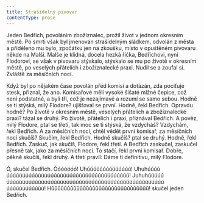 ```yaml
---
title: Strašidelný pivovar
contentType: prose
---
```


<section>

Jeden Bedřich, povoláním zbožíznalec, prožil život v jednom okresním městě. Po smrti však byl jmenován strašidelným sládkem, odvolán z města a přiděleno mu bylo, zpočátku jen na zkoušku, místo v opuštěném pivovaru někde na Malši. Malše je klidná, docela hezká říčka, Bedřichovi, nyní Flodorovi, se však v pivovaru stýskalo, stýskalo se mu po životě v okresním městě, po veselých přátelích i zbožíznalecké praxi. Nudil se a zoufal si. Zvláště za měsíčních nocí.

Když byl po nějakém čase povolán před komisi a dotázán, zda pociťuje stesk, přiznal, že ano. Komisařové měli vysoké šišaté mlžné čepice, což není podstatné, a byli tři, což je nezajímavé a rozumí se samo sebou. Hodně se ti stýská, milý Flodore? ujišťoval se první. Hodně, řekl Bedřich. Opravdu hodně? Po životě v okresním městě, veselých přátelích a zbožíznalecké praxi? tázal se druhý. Po životě, přátelích i praxi, přiznával Bedřich. A pověz, milý Flodore, ptal se třetí, tak moc se ti stýská, že vzdycháš? Vzdychám, řekl Bedřich. A za měsíčních nocí, chtěl vědět první komisař, za měsíčních nocí skučíš? Skučím, řekl Bedřich. Hodně skučíš? ptal se druhý. Hodně, řekl Bedřich. Zaskuč, jak skučíš, Flodore, řekl třetí. A Bedřich zaskučel, zaskučel přesně tak, jako za měsíčních nocí. To stačí, řekl první komisař. Dobře, pěkně skučíš, řekl druhý. A třetí pravil: Dáme ti definitivu, milý Flodore.

Ó, skučel Bedřich. Óóóóóóó! Uhúúúúúúúúúúúúúú! Uhuhúúúú úúúúúúúúúúúúúúúúúúúúúúúúúúúúúúúúúúúúúúú! Juhuhúúúúú úúúúúúúúúúúúúúúúúúúúúúúúúúúúúúúúúúúúúúúúúúúúúúúúúú úúúúúúúúúúúú! Hůůůůůůůůůůůůůůůůůůůůůůůůůůůůůůů! skučel jeden Bedřich.

</section>
